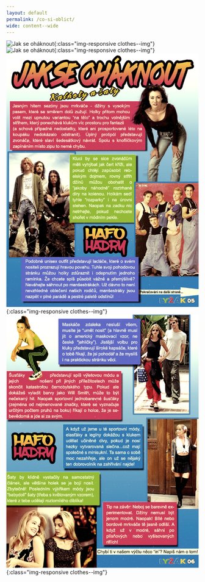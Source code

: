 ```yaml
---
layout: default
permalink: /co-si-oblict/
wide: content--wide
---
```

![Jak se oháknout](/assets/img/clothes/jak-se-ohaknout-1.jpg){:class="img-responsive clothes--img"}
![Jak se oháknout](/assets/img/clothes/jak-se-ohaknout-2.jpg){:class="img-responsive clothes--img"}
![Jak se oháknout](/assets/img/clothes/jak-se-ohaknout-3.png){:class="img-responsive clothes--img"}
![Jak se oháknout](/assets/img/clothes/jak-se-ohaknout-4.png){:class="img-responsive clothes--img"}
